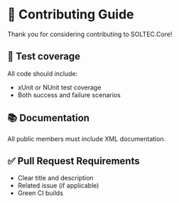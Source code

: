 # 🤝 Contributing Guide

Thank you for considering contributing to SOLTEC.Core!

## 🧪 Test coverage
All code should include:
- xUnit or NUnit test coverage
- Both success and failure scenarios

## 📚 Documentation
All public members must include XML documentation.

## ✅ Pull Request Requirements
- Clear title and description
- Related issue (if applicable)
- Green CI builds